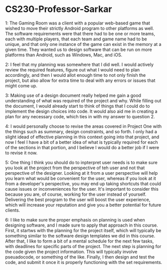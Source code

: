# CS230-Professor-Sarkar

1: The Gaming Room was a client with a popular web-based game that wished to move their strictly Android program to other platforms as well.  The software requirements were that there had to be one or more teams, each with multiple players, that each team and game name had to be unique, and that only one instance of the game can exist in the memory at a given time.  They wanted us to design software that can be run on more platforms than Android, such as Windows, Mac, and iOS.

2: I feel that my planning was somewhere that I did well. I would actively review the required features, figure out what I would need to plan accordingly, and then I would allot enough time to not only finish the project, but also allow for extra time to deal with any errors or issues that might come up.

3: Making use of a design document really helped me gain a good understanding of what was required of the project and why.  While filling out the document, I would already start to think of things that I could do to implement the design choices into code.  It would also aid me in creating a plan for any necessary code, which ties in with my answer to question 2.

4: I would personally choose to revise the areas covered in Project One with the things such as summary, design constraints, and so forth.  I only had a slight idead of effective planning in this context going into that project, and now I feel I have a bit of a better idea of what is typically required for each of the sections in that portion, and I believe I would do a better job if I were to revise it now.

5: One thing I think you should do to inpterpret user needs is to make sure you look at the project from the perspective of teh user and not that perspective of the designer.  Looking at it from a user perspective will help you learn what would be convenient for the user, whereas if you look at it from a developer's perspective, you may end up taking shortcuts that could cause issues or inconveniences for the user.  It's important to consider this because you are, of course, working for the user instead of yourself.  Delivering the best program to the user will boost the user experience, which will increase your reputation and give you a better potential for future clients.

6: I like to make sure the proper emphasis on planning is used when designing software, and I made sure to apply that approach in this course.  First, it startws with the planning for the project itself, which will typically be something similar to the software design templates we did in this course.  After that, I like to form a bit of a mental schedule for the next few tasks, with deadlines for specific parts of the project.  The next step is planning for the code given the project information.  This will typically involve pseuadocode, or something of the like.  Finally, I then design and test the code, and submit it once it is properly functioning with the set requirements.
